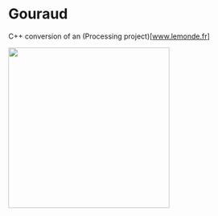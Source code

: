 # Gouraud

C++ conversion of an (Processing project)[www.lemonde.fr]

<img src="images/gouraud.gif" width=320>
